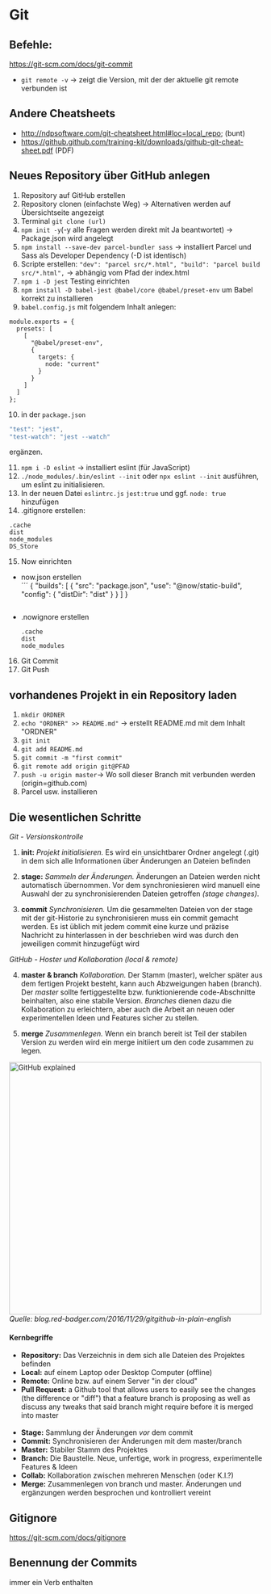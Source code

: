 # Git

## Befehle:

https://git-scm.com/docs/git-commit

- `git remote -v` -> zeigt die Version, mit der der aktuelle git remote verbunden ist

## Andere Cheatsheets

- http://ndpsoftware.com/git-cheatsheet.html#loc=local_repo; (bunt)
- https://github.github.com/training-kit/downloads/github-git-cheat-sheet.pdf (PDF)

## Neues Repository über GitHub anlegen

1. Repository auf GitHub erstellen
2. Repository clonen (einfachste Weg) -> Alternativen werden auf Übersichtseite angezeigt
3. Terminal `git clone (url)`
4. `npm init -y`(-y alle Fragen werden direkt mit Ja beantwortet) -> Package.json wird angelegt
5. `npm install --save-dev parcel-bundler sass` -> installiert Parcel und Sass als Developer Dependency (-D ist identisch)
6. Scripte erstellen: `"dev": "parcel src/*.html", "build": "parcel build src/*.html",` -> abhängig vom Pfad der index.html
7. `npm i -D jest` Testing einrichten
8. `npm install -D babel-jest @babel/core @babel/preset-env` um Babel korrekt zu installieren
9. `babel.config.js` mit folgendem Inhalt anlegen:

```JS
module.exports = {
  presets: [
    [
      "@babel/preset-env",
      {
        targets: {
          node: "current"
        }
      }
    ]
  ]
};
```

10. in der `package.json`

```js
"test": "jest",
"test-watch": "jest --watch"
```

ergänzen.

11. `npm i -D eslint` -> installiert eslint (für JavaScript)
12. `./node_modules/.bin/eslint --init` oder `npx eslint --init` ausführen, um eslint zu initialisieren.
13. In der neuen Datei `eslintrc.js` `jest:true` und ggf. `node: true` hinzufügen
14. .gitignore erstellen:

```
.cache
dist
node_modules
DS_Store
```

15. Now einrichten

- now.json erstellen  
   ´´´
  {
  "builds": [
  {
  "src": "package.json",
  "use": "@now/static-build",
  "config": { "distDir": "dist" }
  }
  ]
  }

  ```

  ```

- .nowignore erstellen
  ```
  .cache
  dist
  node_modules
  ```

16. Git Commit
17. Git Push

## vorhandenes Projekt in ein Repository laden

1. `mkdir ORDNER`
2. `echo "ORDNER" >> README.md"` -> erstellt README.md mit dem Inhalt "ORDNER"
3. `git init`
4. `git add README.md`
5. `git commit -m "first commit"`
6. `git remote add origin git@PFAD`
7. `push -u origin master`-> Wo soll dieser Branch mit verbunden werden (origin=github.com)
8. Parcel usw. installieren

## Die wesentlichen Schritte

_Git - Versionskontrolle_

1. **init:** _Projekt initialisieren._ Es wird ein unsichtbarer Ordner angelegt (.git) in dem sich alle Informationen über Änderungen an Dateien befinden

2. **stage:** _Sammeln der Änderungen._ Änderungen an Dateien werden nicht automatisch übernommen. Vor dem synchroniesieren wird manuell eine Auswahl der zu synchronisierenden Dateien getroffen _(stage changes)_.
3. **commit** _Synchronisieren._ Um die gesammelten Dateien von der stage mit der git-Historie zu synchronisieren muss ein commit gemacht werden. Es ist üblich mit jedem commit eine kurze und präzise Nachricht zu hinterlassen in der beschrieben wird was durch den jeweiligen commit hinzugefügt wird

_GitHub - Hoster und Kollaboration (local & remote)_

4. **master & branch** _Kollaboration._ Der Stamm (master), welcher später aus dem fertigen Projekt besteht, kann auch Abzweigungen haben (branch). Der _master_ sollte fertiggestellte bzw. funktionierende code-Abschnitte beinhalten, also eine stabile Version. _Branches_ dienen dazu die Kollaboration zu erleichtern, aber auch die Arbeit an neuen oder experimentellen Ideen und Features sicher zu stellen.

5. **merge** _Zusammenlegen._ Wenn ein branch bereit ist Teil der stabilen Version zu werden wird ein merge initiiert um den code zusammen zu legen.

<img alt="GitHub explained" src="https://blog.red-badger.com/hubfs/Imported_Blog_Media/img-257.jpg" width="500px"><br>
_Quelle: blog.red-badger.com/2016/11/29/gitgithub-in-plain-english_

#### Kernbegriffe

- **Repository:** Das Verzeichnis in dem sich alle Dateien des Projektes befinden
- **Local:** auf einem Laptop oder Desktop Computer (offline)
- **Remote:** Online bzw. auf einem Server "in der cloud"
- **Pull Request:** a Github tool that allows users to easily see the changes (the difference or "diff") that a feature branch is proposing as well as discuss any tweaks that said branch might require before it is merged into master <br><br>
- **Stage:** Sammlung der Änderungen _vor_ dem commit
- **Commit:** Synchronisieren der Änderungen mit dem master/branch
- **Master:** Stabiler Stamm des Projektes
- **Branch:** Die Baustelle. Neue, unfertige, work in progress, experimentelle Features & Ideen
- **Collab:** Kollaboration zwischen mehreren Menschen (oder K.I.?)
- **Merge:** Zusammenlegen von branch und master. Änderungen und ergänzungen werden besprochen und kontrolliert vereint

## Gitignore

https://git-scm.com/docs/gitignore

## Benennung der Commits

immer ein Verb enthalten

```

```

```

```
